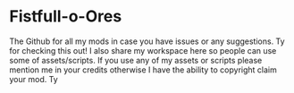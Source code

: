 # Fistfull-o-Ores
The Github for all my mods in case you have issues or any suggestions. Ty for checking this out!
I also share my workspace here so people can use some of assets/scripts.
If you use any of my assets or scripts please mention me in your credits otherwise I have the ability to copyright claim your mod. Ty
